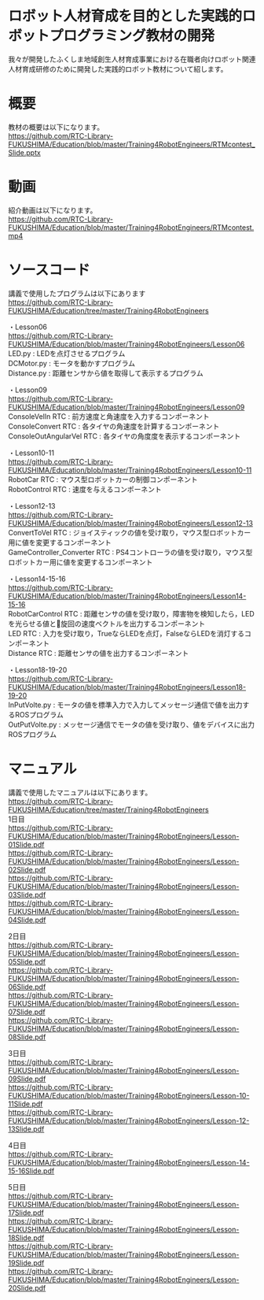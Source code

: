 # ロボット人材育成を目的とした実践的ロボットプログラミング教材の開発
我々が開発したふくしま地域創生人材育成事業における在職者向けロボット関連人材育成研修のために開発した実践的ロボット教材について紹します。

# 概要
教材の概要は以下になります。  
https://github.com/RTC-Library-FUKUSHIMA/Education/blob/master/Training4RobotEngineers/RTMcontest_Slide.pptx  

# 動画
紹介動画は以下になります。  
https://github.com/RTC-Library-FUKUSHIMA/Education/blob/master/Training4RobotEngineers/RTMcontest.mp4  

# ソースコード
講義で使用したプログラムは以下にあります  
https://github.com/RTC-Library-FUKUSHIMA/Education/tree/master/Training4RobotEngineers  
  
・Lesson06  
https://github.com/RTC-Library-FUKUSHIMA/Education/blob/master/Training4RobotEngineers/Lesson06  
 LED.py : LEDを点灯させるプログラム  
 DCMotor.py : モータを動かすプログラム  
 Distance.py : 距離センサから値を取得して表示するプログラム  
  
・Lesson09  
https://github.com/RTC-Library-FUKUSHIMA/Education/blob/master/Training4RobotEngineers/Lesson09  
 ConsoleVelIn RTC : 前方速度と角速度を入力するコンポーネント  
 ConsoleConvert RTC : 各タイヤの角速度を計算するコンポーネント  
 ConsoleOutAngularVel RTC : 各タイヤの角度度を表示するコンポーネント  
  
・Lesson10-11  
https://github.com/RTC-Library-FUKUSHIMA/Education/blob/master/Training4RobotEngineers/Lesson10-11  
 RobotCar RTC : マウス型ロボットカーの制御コンポーネント  
 RobotControl RTC : 速度を与えるコンポーネント  
  
・Lesson12-13  
https://github.com/RTC-Library-FUKUSHIMA/Education/blob/master/Training4RobotEngineers/Lesson12-13  
 ConvertToVel RTC : ジョイスティックの値を受け取り，マウス型ロボットカー用に値を変更するコンポーネント  
 GameController_Converter RTC : PS4コントローラの値を受け取り，マウス型ロボットカー用に値を変更するコンポーネント  
  
・Lesson14-15-16  
https://github.com/RTC-Library-FUKUSHIMA/Education/blob/master/Training4RobotEngineers/Lesson14-15-16  
 RobotCarControl RTC : 距離センサの値を受け取り，障害物を検知したら，LEDを光らせる値と旋回の速度ベクトルを出力するコンポーネント  
 LED RTC : 入力を受け取り，TrueならLEDを点灯，FalseならLEDを消灯するコンポーネント  
 Distance RTC : 距離センサの値を出力するコンポーネント  
  
・Lesson18-19-20  
https://github.com/RTC-Library-FUKUSHIMA/Education/blob/master/Training4RobotEngineers/Lesson18-19-20  
 InPutVolte.py : モータの値を標準入力で入力してメッセージ通信で値を出力するROSプログラム  
 OutPutVolte.py : メッセージ通信でモータの値を受け取り、値をデバイスに出力ROSプログラム  

# マニュアル
講義で使用したマニュアルは以下にあります。  
https://github.com/RTC-Library-FUKUSHIMA/Education/tree/master/Training4RobotEngineers  
1日目  
https://github.com/RTC-Library-FUKUSHIMA/Education/blob/master/Training4RobotEngineers/Lesson-01Slide.pdf  
https://github.com/RTC-Library-FUKUSHIMA/Education/blob/master/Training4RobotEngineers/Lesson-02Slide.pdf  
https://github.com/RTC-Library-FUKUSHIMA/Education/blob/master/Training4RobotEngineers/Lesson-03Slide.pdf  
https://github.com/RTC-Library-FUKUSHIMA/Education/blob/master/Training4RobotEngineers/Lesson-04Slide.pdf  

2日目  
https://github.com/RTC-Library-FUKUSHIMA/Education/blob/master/Training4RobotEngineers/Lesson-05Slide.pdf  
https://github.com/RTC-Library-FUKUSHIMA/Education/blob/master/Training4RobotEngineers/Lesson-06Slide.pdf  
https://github.com/RTC-Library-FUKUSHIMA/Education/blob/master/Training4RobotEngineers/Lesson-07Slide.pdf  
https://github.com/RTC-Library-FUKUSHIMA/Education/blob/master/Training4RobotEngineers/Lesson-08Slide.pdf  

3日目  
https://github.com/RTC-Library-FUKUSHIMA/Education/blob/master/Training4RobotEngineers/Lesson-09Slide.pdf  
https://github.com/RTC-Library-FUKUSHIMA/Education/blob/master/Training4RobotEngineers/Lesson-10-11Slide.pdf  
https://github.com/RTC-Library-FUKUSHIMA/Education/blob/master/Training4RobotEngineers/Lesson-12-13Slide.pdf  

4日目  
https://github.com/RTC-Library-FUKUSHIMA/Education/blob/master/Training4RobotEngineers/Lesson-14-15-16Slide.pdf  

5日目  
https://github.com/RTC-Library-FUKUSHIMA/Education/blob/master/Training4RobotEngineers/Lesson-17Slide.pdf  
https://github.com/RTC-Library-FUKUSHIMA/Education/blob/master/Training4RobotEngineers/Lesson-18Slide.pdf  
https://github.com/RTC-Library-FUKUSHIMA/Education/blob/master/Training4RobotEngineers/Lesson-19Slide.pdf  
https://github.com/RTC-Library-FUKUSHIMA/Education/blob/master/Training4RobotEngineers/Lesson-20Slide.pdf  

